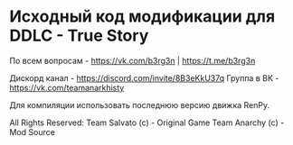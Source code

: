 # Исходный код модификации для DDLC - True Story
 
По всем вопросам - https://vk.com/b3rg3n | https://t.me/b3rg3n

Дискорд канал - https://discord.com/invite/8B3eKkU37q
Группа в ВК - https://vk.com/teamanarkhisty

Для компиляции использовать последнюю версию движка RenPy.

All Rights Reserved:
Team Salvato (c) - Original Game
Team Anarchy (c) - Mod Source
